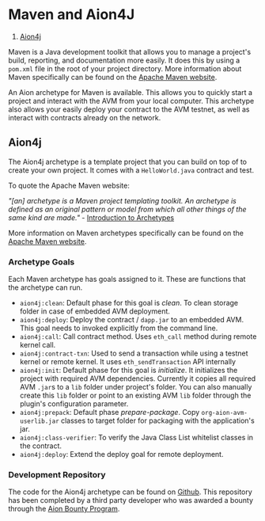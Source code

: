 # Maven and Aion4J

1. [Aion4j](#aion4j)

Maven is a Java development toolkit that allows you to manage a project's build, reporting, and documentation more easily. It does this by using a `pom.xml` file in the root of your project directory. More information about Maven specifically can be found on the [Apache Maven website](https://maven.apache.org/).

An Aion archetype for Maven is available. This allows you to quickly start a project and interact with the AVM from your local computer. This archetype also allows your easily deploy your contract to the AVM testnet, as well as interact with contracts already on the network.

## Aion4j

The Aion4j archetype is a template project that you can build on top of to create your own project. It comes with a `HelloWorld.java` contract and test.

To quote the Apache Maven website:

_"[an] archetype is a Maven project templating toolkit. An archetype is defined as an original pattern or model from which all other things of the same kind are made."_ - [Introduction to Archetypes](https://maven.apache.org/guides/introduction/introduction-to-archetypes.html)

More information on Maven archetypes specifically can be found on the [Apache Maven website](https://maven.apache.org/guides/introduction/introduction-to-archetypes.html).

### Archetype Goals

Each Maven archetype has goals assigned to it. These are functions that the archetype can run.

- `aion4j:clean`: Default phase for this goal is _clean_. To clean storage folder in case of embedded AVM deployment.
- `aion4j:deploy`: Deploy the contract / `dapp.jar` to an embedded AVM. This goal needs to invoked explicitly from the command line.
- `aion4j:call`: Call contract method. Uses `eth_call` method during remote kernel call.
- `aion4j:contract-txn`: Used to send a transaction while using a testnet kernel or remote kernel. It uses `eth_sendTransaction` API internally
- `aion4j:init`: Default phase for this goal is _initialize_. It initializes the project with required AVM dependencies. Currently it copies all required AVM `.jar`s to a `lib` folder under project's folder. You can also manually create this `lib` folder or point to an existing AVM `lib` folder through the plugin's configuration parameter.
- `aion4j:prepack`: Default phase _prepare-package_. Copy `org-aion-avm-userlib.jar` classes to target folder for packaging with the application's jar.
- `aion4j:class-verifier`: To verify the Java Class List whitelist classes in the contract.
- `aion4j:deploy`: Extend the deploy goal for remote deployment.

### Development Repository

The code for the Aion4j archetype can be found on [Github](https://github.com/satran004/aion4j-maven-plugin). This repository has been completed by a third party developer who was awarded a bounty through the [Aion Bounty Program](https://aion.network/bounty/).